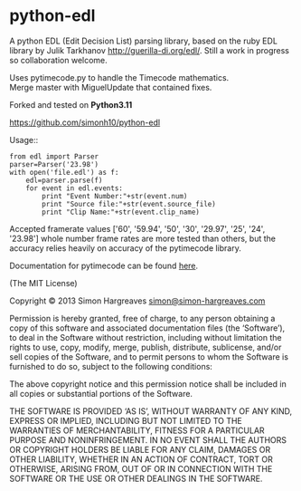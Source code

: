 python-edl
==========

A python EDL (Edit Decision List) parsing library, based on the ruby EDL
library by Julik Tarkhanov http://guerilla-di.org/edl/. Still a work in
progress so collaboration welcome.

Uses pytimecode.py to handle the Timecode mathematics.
<br>Merge master with MiguelUpdate that contained fixes.<br>

Forked and tested on <b>Python3.11</b>

https://github.com/simonh10/python-edl

Usage::

    from edl import Parser
    parser=Parser('23.98')
    with open('file.edl') as f:
        edl=parser.parse(f)
        for event in edl.events:
            print "Event Number:"+str(event.num)
            print "Source file:"+str(event.source_file)
            print "Clip Name:"+str(event.clip_name)

Accepted framerate values ['60', '59.94', '50', '30', '29.97', '25', '24',
'23.98'] whole number frame rates are more tested than others, but the accuracy
relies heavily on accuracy of the pytimecode library.

Documentation for pytimecode can be found
[here](https://code.google.com/p/pytimecode/).

(The MIT License)

Copyright © 2013 Simon Hargreaves <simon@simon-hargreaves.com>

Permission is hereby granted, free of charge, to any person obtaining a copy of
this software and associated documentation files (the ‘Software’), to deal in
the Software without restriction, including without limitation the rights to
use, copy, modify, merge, publish, distribute, sublicense, and/or sell copies
of the Software, and to permit persons to whom the Software is furnished to do
so, subject to the following conditions:

The above copyright notice and this permission notice shall be included in all
copies or substantial portions of the Software.

THE SOFTWARE IS PROVIDED ‘AS IS’, WITHOUT WARRANTY OF ANY KIND, EXPRESS OR
IMPLIED, INCLUDING BUT NOT LIMITED TO THE WARRANTIES OF MERCHANTABILITY,
FITNESS FOR A PARTICULAR PURPOSE AND NONINFRINGEMENT. IN NO EVENT SHALL THE
AUTHORS OR COPYRIGHT HOLDERS BE LIABLE FOR ANY CLAIM, DAMAGES OR OTHER
LIABILITY, WHETHER IN AN ACTION OF CONTRACT, TORT OR OTHERWISE, ARISING FROM,
OUT OF OR IN CONNECTION WITH THE SOFTWARE OR THE USE OR OTHER DEALINGS IN THE
SOFTWARE.
